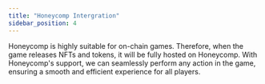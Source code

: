 ```yaml
---
title: "Honeycomp Intergration"
sidebar_position: 4
---
```

Honeycomp is highly suitable for on-chain games. Therefore, when the game releases NFTs and tokens, it will be fully hosted on Honeycomp. With Honeycomp's support, we can seamlessly perform any action in the game, ensuring a smooth and efficient experience for all players.
